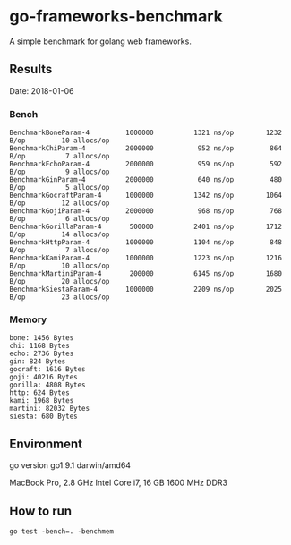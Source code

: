 # go-frameworks-benchmark

A simple benchmark for golang web frameworks.

## Results

Date: 2018-01-06

### Bench

```
BenchmarkBoneParam-4      	 1000000	      1321 ns/op	    1232 B/op	      10 allocs/op
BenchmarkChiParam-4       	 2000000	       952 ns/op	     864 B/op	       7 allocs/op
BenchmarkEchoParam-4      	 2000000	       959 ns/op	     592 B/op	       9 allocs/op
BenchmarkGinParam-4       	 2000000	       640 ns/op	     480 B/op	       5 allocs/op
BenchmarkGocraftParam-4   	 1000000	      1342 ns/op	    1064 B/op	      12 allocs/op
BenchmarkGojiParam-4      	 2000000	       968 ns/op	     768 B/op	       6 allocs/op
BenchmarkGorillaParam-4   	  500000	      2401 ns/op	    1712 B/op	      14 allocs/op
BenchmarkHttpParam-4      	 1000000	      1104 ns/op	     848 B/op	       7 allocs/op
BenchmarkKamiParam-4      	 1000000	      1223 ns/op	    1216 B/op	      10 allocs/op
BenchmarkMartiniParam-4   	  200000	      6145 ns/op	    1680 B/op	      20 allocs/op
BenchmarkSiestaParam-4    	 1000000	      2209 ns/op	    2025 B/op	      23 allocs/op
```

### Memory

```
bone: 1456 Bytes
chi: 1168 Bytes
echo: 2736 Bytes
gin: 824 Bytes
gocraft: 1616 Bytes
goji: 40216 Bytes
gorilla: 4808 Bytes
http: 624 Bytes
kami: 1968 Bytes
martini: 82032 Bytes
siesta: 680 Bytes
```

## Environment

go version go1.9.1 darwin/amd64

MacBook Pro, 2.8 GHz Intel Core i7, 16 GB 1600 MHz DDR3

## How to run

```
go test -bench=. -benchmem
```
